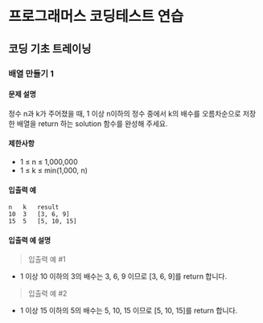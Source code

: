 # 프로그래머스 코딩테스트 연습

## 코딩 기초 트레이닝

### 배열 만들기 1

#### 문제 설명
정수 n과 k가 주어졌을 때, 1 이상 n이하의 정수 중에서 k의 배수를 오름차순으로 저장한 배열을 return 하는 solution 함수를 완성해 주세요.

#### 제한사항
- 1 ≤ n ≤ 1,000,000
- 1 ≤ k ≤ min(1,000, n)

#### 입출력 예
```
n	k	result
10	3	[3, 6, 9]
15	5	[5, 10, 15]
```

#### 입출력 예 설명
> 입출력 예 #1
- 1 이상 10 이하의 3의 배수는 3, 6, 9 이므로 [3, 6, 9]를 return 합니다.

> 입출력 예 #2
- 1 이상 15 이하의 5의 배수는 5, 10, 15 이므로 [5, 10, 15]를 return 합니다.